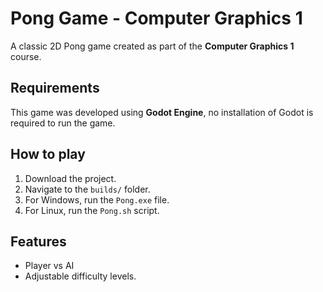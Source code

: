 # Pong Game - Computer Graphics 1

A classic 2D Pong game created as part of the **Computer Graphics 1** course.

## Requirements

This game was developed using **Godot Engine**, no installation of Godot is required to run the game.

## How to play

1. Download the project.
2. Navigate to the `builds/` folder.
3. For Windows, run the `Pong.exe` file.
4. For Linux, run the `Pong.sh` script.

## Features

- Player vs AI
- Adjustable difficulty levels.

